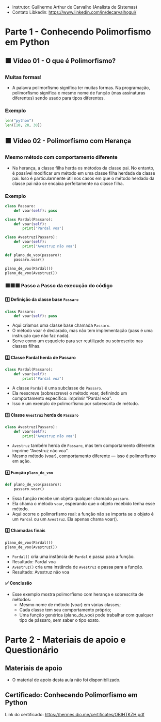 - Instrutor: Guilherme Arthur de Carvalho (Analista de Sistemas)
- Contato Libkedin: https://www.linkedin.com/in/decarvalhogui/

# Parte 1 -  Conhecendo Polimorfismo em Python

## 🟩 Vídeo 01 - O que é Polimorfismo?

### Muitas formas!

- A palavra polimorfismo significa ter muitas formas. Na programação, polimorfismo significa o mesmo nome de função (mas assinaturas diferentes) sendo usado para tipos diferentes.

### Exemplo

```python
len("python")
len([10, 20, 30])
```
## 🟩 Vídeo 02 - Polimorfismo com Herança

### Mesmo método com comportamento diferente

- Na herança, a classe filha herda os métodos da classe pai. No entanto, é possível modificar um método em uma classe filha herdada da classe pai. Isso é particularmente útil nos casos em que o método herdado da classe pai não se encaixa perfeitamente na classe filha.

### Exemplo

```python
class Passaro:
    def voar(self): pass

class Pardal(Passaro):
    def voar(self):
        print("Pardal voa")

class Avestruz(Passaro):
    def voar(self):
        print("Avestruz não voa")

def plano_de_voo(passaro):
    passaro.voar()

plano_de_voo(Pardal())
plano_de_voo(Avestruz())
```

### 🟥🟥🟥 Passo a Passo da execução do código

#### 1️⃣ Definição da classe base `Passaro`

```python
class Passaro:
    def voar(self): pass
```

- Aqui criamos uma classe base chamada `Passaro`.
- O método voar é declarado, mas não tem implementação (pass é uma instrução que não faz nada).
- Serve como um esqueleto para ser reutilizado ou sobrescrito nas classes filhas.

#### 2️⃣ Classe Pardal herda de Passaro

```python
class Pardal(Passaro):
    def voar(self):
        print("Pardal voa")
```

- A classe `Pardal` é uma subclasse de `Passaro`.
- Ela reescreve (sobrescreve) o método voar, definindo um comportamento específico: imprimir "Pardal voa".
- Isso é um exemplo de polimorfismo por sobrescrita de método.

#### 3️⃣ Classe `Avestruz` herda de `Passaro`

```python
class Avestruz(Passaro):
    def voar(self):
        print("Avestruz não voa")
```

- `Avestruz` também herda de `Passaro`, mas tem comportamento diferente: imprime "Avestruz não voa".
- Mesmo método (voar), comportamento diferente — isso é polimorfismo em ação.

#### 4️⃣ Função `plano_de_voo`

```python
def plano_de_voo(passaro):
    passaro.voar()
```

- Essa função recebe um objeto qualquer chamado `passaro`.
- Ela chama o método `voar`, esperando que o objeto recebido tenha esse método.
- Aqui ocorre o polimorfismo real: a função não se importa se o objeto é um `Pardal` ou um `Avestruz`. Ela apenas chama voar().

#### 5️⃣ Chamadas finais

```python
plano_de_voo(Pardal())
plano_de_voo(Avestruz())
```

- `Pardal()` cria uma instância de `Pardal` e passa para a função.
- Resultado: Pardal voa
- `Avestruz()` cria uma instância de `Avestruz` e passa para a função.
- Resultado: Avestruz não voa

#### ✅ Conclusão

- Esse exemplo mostra polimorfismo com herança e sobrescrita de métodos:
  - Mesmo nome de método (voar) em várias classes;
  - Cada classe tem seu comportamento próprio;
  - Uma função genérica (plano_de_voo) pode trabalhar com qualquer tipo de pássaro, sem saber o tipo exato.

# Parte 2 - Materiais de apoio e Questionário

## Materiais de apoio

- O material de apoio desta aula não foi disponibilizado.

## Certificado: Conhecendo Polimorfismo em Python
Link do certificado: https://hermes.dio.me/certificates/OBIHTKZH.pdf